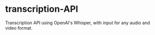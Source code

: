 # transcription-API
Transcription API using OpenAI's Whisper, with input for any audio and video format.
